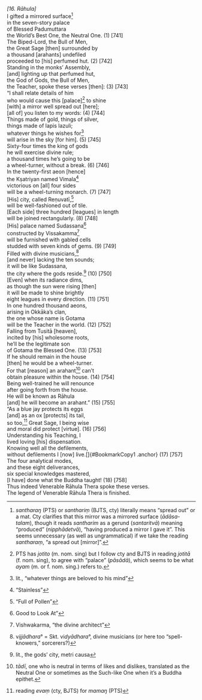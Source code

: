 *\[16. Rāhula\]*  
I gifted a mirrored surface[^1]  
in the seven-story palace  
of Blessed Padumuttara  
the World’s Best One, the Neutral One. (1) \[741\]  
The Biped-Lord, the Bull of Men,  
the Great Sage \[then\] surrounded by  
a thousand \[arahants\] undefiled  
proceeded to \[his\] perfumed hut. (2) \[742\]  
Standing in the monks’ Assembly,  
\[and\] lighting up that perfumed hut,  
the God of Gods, the Bull of Men,  
the Teacher, spoke these verses \[then\]: (3) \[743\]  
“I shall relate details of him  
who would cause this \[palace\][^2] to shine  
\[with\] a mirror well spread out \[here\];  
\[all of\] you listen to my words: (4) \[744\]  
Things made of gold, things of silver,  
things made of lapis lazuli;  
whatever things he wishes for[^3]  
will arise in the sky \[for him\]. (5) \[745\]  
Sixty-four times the king of gods  
he will exercise divine rule;  
a thousand times he’s going to be  
a wheel-turner, without a break. (6) \[746\]  
In the twenty-first aeon \[hence\]  
the Kṣatriyan named Vimala[^4]  
victorious on \[all\] four sides  
will be a wheel-turning monarch. (7) \[747\]  
\[His\] city, called Reṇuvatī,[^5]  
will be well-fashioned out of tile.  
\[Each side\] three hundred \[leagues\] in length  
will be joined rectangularly. (8) \[748\]  
\[His\] palace named Sudassana[^6]  
constructed by Vissakamma[^7]  
will be furnished with gabled cells  
studded with seven kinds of gems. (9) \[749\]  
Filled with divine musicians,[^8]  
\[and never\] lacking the ten sounds;  
it will be like Sudassana,  
the city where the gods reside.[^9] (10) \[750\]  
\[Even\] when its radiance dims,  
as though the sun were rising \[then\]  
it will be made to shine brightly  
eight leagues in every direction. (11) \[751\]  
In one hundred thousand aeons,  
arising in Okkāka’s clan,  
the one whose name is Gotama  
will be the Teacher in the world. (12) \[752\]  
Falling from Tusitā \[heaven\],  
incited by \[his\] wholesome roots,  
he’ll be the legitimate son  
of Gotama the Blessed One. (13) \[753\]  
If he should remain in the house  
\[then\] he would be a wheel-turner.  
For that \[reason\] an arahant[^10] can’t  
obtain pleasure within the house. (14) \[754\]  
Being well-trained he will renounce  
after going forth from the house.  
He will be known as Rāhula  
\[and\] he will become an arahant.” (15) \[755\]  
“As a blue jay protects its eggs  
\[and\] as an ox \[protects\] its tail,  
so too,[^11] Great Sage, I being wise  
and moral did protect \[virtue\]. (16) \[756\]  
Understanding his Teaching, I  
lived loving \[his\] dispensation.  
Knowing well all the defilements,  
without defilements I \[now\] live.[]{#BookmarkCopy1 .anchor} (17)
\[757\]  
The four analytical modes,  
and these eight deliverances,  
six special knowledges mastered,  
\[I have\] done what the Buddha taught! (18) \[758\]  
Thus indeed Venerable Rāhula Thera spoke these verses.  
The legend of Venerable Rāhula Thera is finished.  
[^1]: *santharaŋ* (PTS) or *santhariṃ* (BJTS, cty) literally means
    “spread out” or a mat. Cty clarifies that this mirror was a mirrored
    surface (*ādāsa-talam*), though it reads *santharim* as a gerund
    (*santaritvā*) meaning “produced” (*nipphādetvā*), “having produced
    a mirror I gave it”. This seems unnecessary (as well as
    ungrammatical) if we take the reading *santharaṃ*, “a spread out
    \[mirror\]”.  
[^2]: PTS has *jotito* (m. nom. sing) but I follow cty and BJTS in
    reading *jotitā* (f. nom. sing), to agree with “palace” (*pāsādā*),
    which seems to be what *ayam* (m. or f. nom. sing.) refers to.  
[^3]: lit., “whatever things are beloved to his mind”  
[^4]: “Stainless”  
[^5]: “Full of Pollen”  
[^6]: Good to Look At”  
[^7]: Vishwakarma, “the divine architect”  
[^8]: v*ijjādhara*° = Skt. vi*dyādhara*°, divine musicians (or here too
    “spell-knowers,” sorcerers?)  
[^9]: lit., the gods’ city, metri causa  
[^10]: *tādī*, one who is neutral in terms of likes and dislikes,
    translated as the Neutral One or sometimes as the Such-like One when
    it’s a Buddha epithet.  
[^11]: reading *evaṃ* (cty, BJTS) for *mamaŋ* (PTS)
